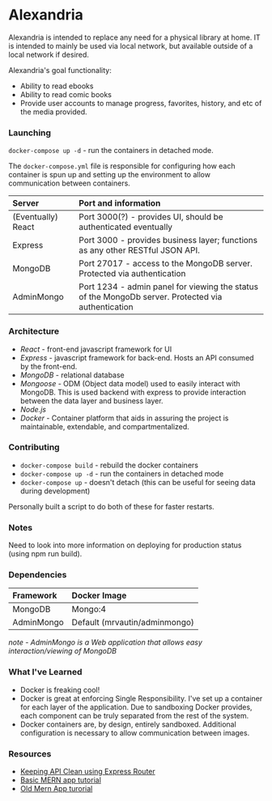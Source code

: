 # Alexandria

Alexandria is intended to replace any need for a physical library at home. IT is intended to mainly be used via local network, but available outside of a local network if desired. 

Alexandria's goal functionality:

* Ability to read ebooks
* Ability to read comic books
* Provide user accounts to manage progress, favorites, history, and etc of the media provided.

### Launching

`docker-compose up -d` - run the containers in detached mode.

The `docker-compose.yml` file is responsible for configuring how each container is spun up and setting up the environment to allow communication between containers.

| Server | Port and information |
|:---|:----|
| (Eventually) React | Port 3000(?) - provides UI, should be authenticated eventually |
| Express | Port 3000 - provides business layer; functions as any other RESTful JSON API. |
| MongoDB | Port 27017 - access to the MongoDB server. Protected via authentication |
| AdminMongo | Port 1234 - admin panel for viewing the status of the MongoDb server. Protected via authentication |

### Architecture

* *React* - front-end javascript framework for UI
* *Express* - javascript framework for back-end. Hosts an API consumed by the front-end.
* *MongoDB* - relational database
* *Mongoose* - ODM (Object data model) used to easily interact with MongoDB. This is used backend with express to provide interaction between the data layer and business layer.
* *Node.js*
* *Docker* - Container platform that aids in assuring the project is maintainable, extendable, and compartmentalized.

### Contributing

* `docker-compose build` - rebuild the docker containers
* `docker-compose up -d` - run the containers in detached mode
* `docker-compose up` - doesn't detach (this can be useful for seeing data during development)

Personally built a script to do both of these for faster restarts.

### Notes

Need to look into more information on deploying for production status (using npm run build).

### Dependencies

| Framework | Docker Image |
|:-----|:----|
| MongoDB | Mongo:4 |
| AdminMongo | Default (mrvautin/adminmongo) |

*note - AdminMongo is a Web application that allows easy interaction/viewing of MongoDB*


### What I've Learned

* Docker is freaking cool!
* Docker is great at enforcing Single Responsibility. I've set up a container for each layer of the application. Due to sandboxing Docker provides, each component can be truly separated from the rest of the system.
* Docker containers are, by design, entirely sandboxed. Additional configuration is necessary to allow communication between images.

### Resources

* [Keeping API Clean using Express Router](https://scotch.io/tutorials/keeping-api-routing-clean-using-express-routers)
* [Basic MERN app tutorial](https://scotch.io/@deityhub/getting-started-with-the-mern-stack#toc-node-server-setup)
* [Old Mern App turorial](https://blog.cloudboost.io/creating-your-first-mern-stack-application-b6604d12e4d3)